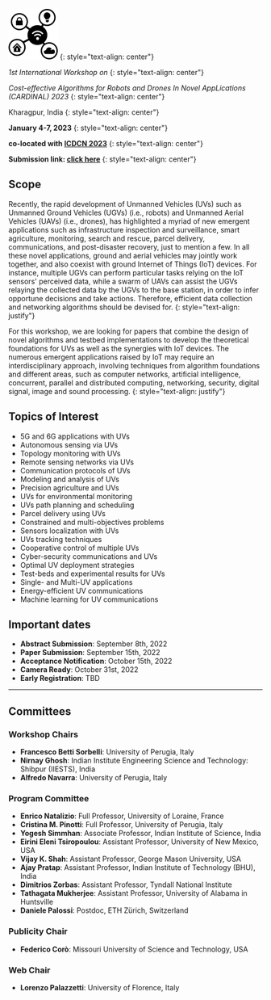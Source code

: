 ![image](/logo.png)
{: style="text-align: center"}

_1st International Workshop on_
{: style="text-align: center"}

_Cost-effective Algorithms for Robots and Drones In Novel AppLications (CARDINAL) 2023_
{: style="text-align: center"}

Kharagpur, India
{: style="text-align: center"}

**January 4-7, 2023**
{: style="text-align: center"}

**co-located with [ICDCN 2023](https://cse.iitkgp.ac.in/conf/ICDCN23)**
{: style="text-align: center"}

**Submission link: [click here](https://easychair.org/conferences/submission_new?a=29224148)**
{: style="text-align: center"}

## Scope
Recently, the rapid development of Unmanned Vehicles (UVs) such as Unmanned Ground Vehicles (UGVs) (i.e., robots) and Unmanned Aerial Vehicles (UAVs) (i.e., drones), has highlighted a myriad of new emergent applications such as infrastructure inspection and surveillance, smart agriculture, monitoring, search and rescue, parcel delivery, communications, and post-disaster recovery, just to mention a few.
In all these novel applications, ground and aerial vehicles may jointly work together, and also coexist with ground Internet of Things (IoT) devices. 
For instance, multiple UGVs can perform particular tasks relying on the IoT sensors' perceived data, while a swarm of UAVs can assist the UGVs relaying the collected data by the UGVs to the base station, in order to infer opportune decisions and take actions.
Therefore, efficient data collection and networking algorithms should be devised for.
{: style="text-align: justify"}

For this workshop, we are looking for papers that combine the design of novel algorithms and testbed implementations to develop the theoretical foundations for UVs as well as the synergies with IoT devices. 
The numerous emergent applications raised by IoT may require an interdisciplinary approach, involving techniques from algorithm foundations and different areas, such as computer networks, artificial intelligence, concurrent, parallel and distributed computing, networking, security, digital signal, image and sound processing.
{: style="text-align: justify"}


## Topics of Interest
- 5G and 6G applications with UVs
- Autonomous sensing via UVs
- Topology monitoring with UVs
- Remote sensing networks via UVs
- Communication protocols of UVs
- Modeling and analysis of UVs
- Precision agriculture and UVs
- UVs for environmental monitoring
- UVs path planning and scheduling
- Parcel delivery using UVs
- Constrained and multi-objectives problems
- Sensors localization with UVs
- UVs tracking techniques
- Cooperative control of multiple UVs
- Cyber-security communications and UVs
- Optimal UV deployment strategies
- Test-beds and experimental results for UVs
- Single- and Multi-UV applications
- Energy-efficient UV communications
- Machine learning for UV communications


## Important dates
- **Abstract Submission**: September 8th, 2022
- **Paper Submission**: September 15th, 2022
- **Acceptance Notification**: October 15th, 2022
- **Camera Ready**: October 31st, 2022
- **Early Registration**: TBD


* * *

## Committees

### Workshop Chairs
- **Francesco Betti Sorbelli**: University of Perugia, Italy
- **Nirnay Ghosh**: Indian Institute Engineering Science and Technology: Shibpur (IIESTS), India
- **Alfredo Navarra**: University of Perugia, Italy
  
### Program Committee
- **Enrico Natalizio**: Full Professor, University of Loraine, France
- **Cristina M. Pinotti**: Full Professor, University of Perugia, Italy
- **Yogesh Simmhan**: Associate Professor, Indian Institute of Science, India
- **Eirini Eleni Tsiropoulou**: Assistant Professor, University of New Mexico, USA
- **Vijay K. Shah**: Assistant Professor, George Mason University, USA
- **Ajay Pratap**: Assistant Professor, Indian Institute of Technology (BHU), India
- **Dimitrios Zorbas**: Assistant Professor, Tyndall National Institute
- **Tathagata Mukherjee**: Assistant Professor, University of Alabama in Huntsville
- **Daniele Palossi**: Postdoc, ETH Zürich, Switzerland

### Publicity Chair
- **Federico Corò**: Missouri University of Science and Technology, USA

### Web Chair
- **Lorenzo Palazzetti**: University of Florence, Italy
